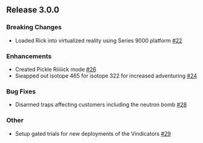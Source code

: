 ## Release 3.0.0 ##
### Breaking Changes ###
* Loaded Rick into virtualized reality using Series 9000 platform [#22](https://www.imdb.com/title/tt5218228/)

### Enhancements ###
* Created Pickle Riiiiick mode [#26](https://www.imdb.com/title/tt5218268/)
* Swapped out isotope 465 for isotope 322 for increased adventuring [#24](https://www.imdb.com/title/tt5218256/)

### Bug Fixes ###
* Disarmed traps affecting customers including the neutron bomb [#28](https://www.imdb.com/title/tt5218288/)

### Other ###
* Setup gated trials for new deployments of the Vindicators [#29](https://itunes.apple.com/us/tv-season/inside-season-3-episode-4-vindicators-3-return-worldender/id1312695394)
